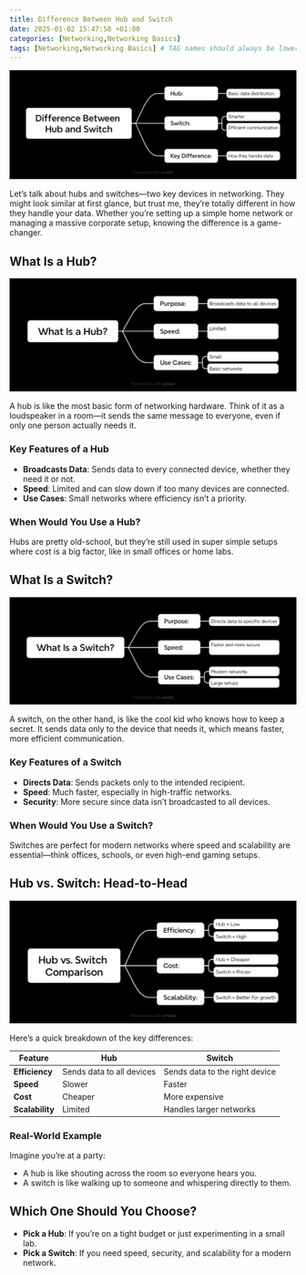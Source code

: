 ```yaml
---
title: Difference Between Hub and Switch
date: 2025-01-02 15:47:58 +01:00
categories: [Networking,Networking Basics]
tags: [Networking,Networking Basics] # TAG names should always be lowercase
---
```


![](https://raw.githubusercontent.com/zared1/zared1.github.io/refs/heads/main/assets/Posts_img/Networking/5/Difference%20Between%20Hub%20and%20Switch.png)  

Let’s talk about hubs and switches—two key devices in networking. They might look similar at first glance, but trust me, they’re totally different in how they handle your data. Whether you’re setting up a simple home network or managing a massive corporate setup, knowing the difference is a game-changer.  

## What Is a Hub?  

![Hub Overview Mindmap](https://raw.githubusercontent.com/zared1/zared1.github.io/refs/heads/main/assets/Posts_img/Networking/5/What%20Is%20a%20Hub.png)  

A hub is like the most basic form of networking hardware. Think of it as a loudspeaker in a room—it sends the same message to everyone, even if only one person actually needs it.  

### Key Features of a Hub  
- **Broadcasts Data**: Sends data to every connected device, whether they need it or not.  
- **Speed**: Limited and can slow down if too many devices are connected.  
- **Use Cases**: Small networks where efficiency isn’t a priority.  

### When Would You Use a Hub?  
Hubs are pretty old-school, but they’re still used in super simple setups where cost is a big factor, like in small offices or home labs.  

## What Is a Switch?  

![Switch Overview Mindmap](https://raw.githubusercontent.com/zared1/zared1.github.io/refs/heads/main/assets/Posts_img/Networking/5/What%20Is%20a%20Switch.png)  

A switch, on the other hand, is like the cool kid who knows how to keep a secret. It sends data only to the device that needs it, which means faster, more efficient communication.  

### Key Features of a Switch  
- **Directs Data**: Sends packets only to the intended recipient.  
- **Speed**: Much faster, especially in high-traffic networks.  
- **Security**: More secure since data isn’t broadcasted to all devices.  

### When Would You Use a Switch?  
Switches are perfect for modern networks where speed and scalability are essential—think offices, schools, or even high-end gaming setups.  

## Hub vs. Switch: Head-to-Head  

![Hub vs. Switch Comparison Mindmap](https://raw.githubusercontent.com/zared1/zared1.github.io/refs/heads/main/assets/Posts_img/Networking/5/Hub%20vs.%20Switch%20Comparison.png)  

Here’s a quick breakdown of the key differences:  

| **Feature**        | **Hub**                  | **Switch**                 |  
|---------------------|--------------------------|----------------------------|  
| **Efficiency**      | Sends data to all devices | Sends data to the right device |  
| **Speed**           | Slower                  | Faster                     |  
| **Cost**            | Cheaper                 | More expensive             |  
| **Scalability**     | Limited                 | Handles larger networks    |  

### Real-World Example  
Imagine you’re at a party:  
- A hub is like shouting across the room so everyone hears you.  
- A switch is like walking up to someone and whispering directly to them.  

## Which One Should You Choose?  

- **Pick a Hub**: If you’re on a tight budget or just experimenting in a small lab.  
- **Pick a Switch**: If you need speed, security, and scalability for a modern network.  

